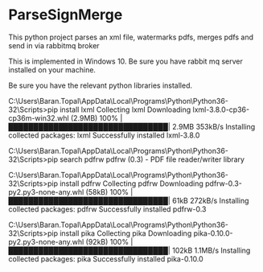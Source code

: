 # ParseSignMerge
This python project parses an xml file, watermarks pdfs, merges pdfs and send in via rabbitmq broker

This is implemented in Windows 10. Be sure you have rabbit mq server installed on your machine.

Be sure you have the relevant python libraries installed.

C:\Users\Baran.Topal\AppData\Local\Programs\Python\Python36-32\Scripts>pip install lxml
Collecting lxml
  Downloading lxml-3.8.0-cp36-cp36m-win32.whl (2.9MB)
    100% |████████████████████████████████| 2.9MB 353kB/s
Installing collected packages: lxml
Successfully installed lxml-3.8.0

C:\Users\Baran.Topal\AppData\Local\Programs\Python\Python36-32\Scripts>pip search pdfrw
pdfrw (0.3)  - PDF file reader/writer library

C:\Users\Baran.Topal\AppData\Local\Programs\Python\Python36-32\Scripts>pip install pdfrw
Collecting pdfrw
  Downloading pdfrw-0.3-py2.py3-none-any.whl (58kB)
    100% |████████████████████████████████| 61kB 272kB/s
Installing collected packages: pdfrw
Successfully installed pdfrw-0.3

C:\Users\Baran.Topal\AppData\Local\Programs\Python\Python36-32\Scripts>pip install pika
Collecting pika
  Downloading pika-0.10.0-py2.py3-none-any.whl (92kB)
    100% |████████████████████████████████| 102kB 1.1MB/s
Installing collected packages: pika
Successfully installed pika-0.10.0
